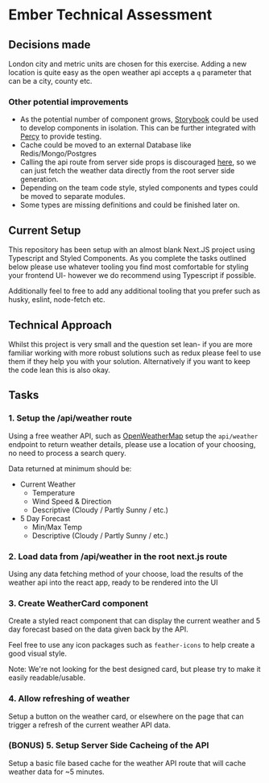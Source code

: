 # Ember Technical Assessment

## Decisions made

London city and metric units are chosen for this exercise. Adding a new location is quite easy as the open weather api accepts a `q` parameter that can be a city, county etc.

### Other potential improvements

- As the potential number of component grows, [Storybook](https://storybook.js.org/) could be used to develop components in isolation. This can be further integrated with [Percy](https://percy.io/) to provide testing.
- Cache could be moved to an external Database like Redis/Mongo/Postgres
- Calling the api route from server side props is discouraged [here](https://nextjs.org/docs/basic-features/data-fetching/get-server-side-props#getserversideprops-or-api-routes), so we can just fetch the weather data directly from the root server side generation.
- Depending on the team code style, styled components and types could be moved to separate modules.
- Some types are missing definitions and could be finished later on.

## Current Setup

This repository has been setup with an almost blank Next.JS project using
Typescript and Styled Components. As you complete the tasks outlined below
please use whatever tooling you find most comfortable for styling your frontend
UI- however we do recommend using Typescript if possible.

Additionally feel to free to add any additional tooling that you prefer such
as husky, eslint, node-fetch etc.

## Technical Approach

Whilst this project is very small and the question set lean- if you are more
familiar working with more robust solutions such as redux please feel to use
them if they help you with your solution. Alternatively if you want to keep
the code lean this is also okay.

## Tasks

### 1. Setup the /api/weather route

Using a free weather API, such as [OpenWeatherMap](https://openweathermap.org/api/one-call-3)
setup the `api/weather` endpoint to return weather details, please use a
location of your choosing, no need to process a search query.

Data returned at minimum should be:

- Current Weather
  - Temperature
  - Wind Speed & Direction
  - Descriptive (Cloudy / Partly Sunny / etc.)
- 5 Day Forecast
  - Min/Max Temp
  - Descriptive (Cloudy / Partly Sunny / etc.)

### 2. Load data from /api/weather in the root next.js route

Using any data fetching method of your choose, load the results of the weather
api into the react app, ready to be rendered into the UI

### 3. Create WeatherCard component

Create a styled react component that can display the current weather and 5 day
forecast based on the data given back by the API.

Feel free to use any icon packages such as `feather-icons` to help create a
good visual style.

Note: We're not looking for the best designed card, but please try to make it
easily readable/usable.

### 4. Allow refreshing of weather

Setup a button on the weather card, or elsewhere on the page that can trigger
a refresh of the current weather API data.

### (BONUS) 5. Setup Server Side Cacheing of the API

Setup a basic file based cache for the weather API route that will cache
weather data for ~5 minutes.
